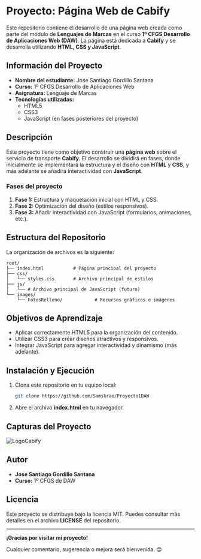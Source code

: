 # Proyecto: Página Web de Cabify

Este repositorio contiene el desarrollo de una página web creada como parte del módulo de **Lenguajes de Marcas** en el curso **1º CFGS Desarrollo de Aplicaciones Web (DAW)**. La página está dedicada a **Cabify** y se desarrolla utilizando **HTML, CSS y JavaScript**.

## Información del Proyecto
- **Nombre del estudiante:** Jose Santiago Gordillo Santana
- **Curso:** 1º CFGS Desarrollo de Aplicaciones Web
- **Asignatura:** Lenguaje de Marcas
- **Tecnologías utilizadas:**
  - HTML5
  - CSS3
  - JavaScript (en fases posteriores del proyecto)

## Descripción
Este proyecto tiene como objetivo construir una **página web** sobre el servicio de transporte **Cabify**. El desarrollo se dividirá en fases, donde inicialmente se implementará la estructura y el diseño con **HTML** y **CSS**, y más adelante se añadirá interactividad con **JavaScript**.

### Fases del proyecto
1. **Fase 1:** Estructura y maquetación inicial con HTML y CSS.
2. **Fase 2:** Optimización del diseño (estilos responsivos).
3. **Fase 3:** Añadir interactividad con JavaScript (formularios, animaciones, etc.).

## Estructura del Repositorio
La organización de archivos es la siguiente:

```
root/
├── index.html           # Página principal del proyecto
├── css/
│   └── styles.css       # Archivo principal de estilos
├── js/
│   └── # Archivo principal de JavaScript (futuro)
└── images/
    └── FotosRelleno/            # Recursos gráficos e imágenes
```

## Objetivos de Aprendizaje
- Aplicar correctamente HTML5 para la organización del contenido.
- Utilizar CSS3 para crear diseños atractivos y responsivos.
- Integrar JavaScript para agregar interactividad y dinamismo (más adelante).

## Instalación y Ejecución
1. Clona este repositorio en tu equipo local:
   ```bash
   git clone https://github.com/Samskrae/Proyecto1DAW
   ```
2. Abre el archivo **index.html** en tu navegador.

## Capturas del Proyecto
![LogoCabify](https://brandemia.org/sites/default/files/inline/images/cabify_logo_nuevo_2.png)

## Autor
- **Jose Santiago Gordillo Santana**
- **Curso:** 1º CFGS de DAW

## Licencia
Este proyecto se distribuye bajo la licencia MIT. Puedes consultar más detalles en el archivo **LICENSE** del repositorio.

---
**¡Gracias por visitar mi proyecto!**

Cualquier comentario, sugerencia o mejora será bienvenida. 😊
